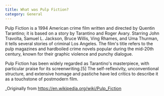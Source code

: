 ```yaml
---
title: What was Pulp Fiction?
category: General
---
```


Pulp Fiction is a 1994 American crime film written and directed by Quentin Tarantino; it is based on a story by Tarantino and Roger Avary. Starring John Travolta, Samuel L. Jackson, Bruce Willis, Ving Rhames, and Uma Thurman, it tells several stories of criminal Los Angeles. The film's title refers to the pulp magazines and hardboiled crime novels popular during the mid-20th century, known for their graphic violence and punchy dialogue. 

<!-- more -->

Pulp Fiction has been widely regarded as Tarantino's masterpiece, with particular praise for its screenwriting.[5] The self-reflexivity, unconventional structure, and extensive homage and pastiche have led critics to describe it as a touchstone of postmodern film.

_Originally from https://en.wikipedia.org/wiki/Pulp_Fiction
